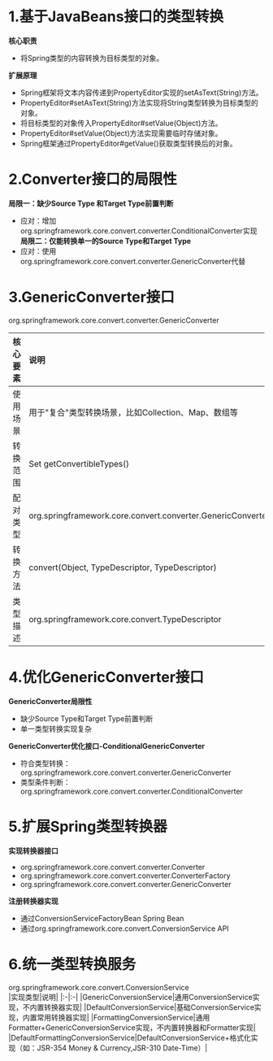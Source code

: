 # 1.基于JavaBeans接口的类型转换
**核心职责**<br/>
+ 将Spring类型的内容转换为目标类型的对象。

**扩展原理**<br/>
+ Spring框架将文本内容传递到PropertyEditor实现的setAsText(String)方法。
+ PropertyEditor#setAsText(String)方法实现将String类型转换为目标类型的对象。
+ 将目标类型的对象传入PropertyEditor#setValue(Object)方法。
+ PropertyEditor#setValue(Object)方法实现需要临时存储对象。
+ Spring框架通过PropertyEditor#getValue()获取类型转换后的对象。

# 2.Converter接口的局限性
**局限一：缺少Source Type 和Target Type前置判断**<br/>
+ 应对：增加org.springframework.core.convert.converter.ConditionalConverter实现
**局限二：仅能转换单一的Source Type和Target Type**<br/>
+ 应对：使用org.springframework.core.convert.converter.GenericConverter代替

# 3.GenericConverter接口
org.springframework.core.convert.converter.GenericConverter

|核心要素|说明|
|:-|:-|
|使用场景|用于"复合"类型转换场景，比如Collection、Map、数组等|
|转换范围|Set<ConvertiblePair> getConvertibleTypes()|
|配对类型|org.springframework.core.convert.converter.GenericConverter.ConvertiblePair|
|转换方法|convert(Object, TypeDescriptor, TypeDescriptor)|
|类型描述|org.springframework.core.convert.TypeDescriptor|

# 4.优化GenericConverter接口
**GenericConverter局限性**<br/>
+ 缺少Source Type和Target Type前置判断
+ 单一类型转换实现复杂

**GenericConverter优化接口-ConditionalGenericConverter**
+ 符合类型转换：org.springframework.core.convert.converter.GenericConverter
+ 类型条件判断：org.springframework.core.convert.converter.ConditionalConverter

# 5.扩展Spring类型转换器
**实现转换器接口**<br/>
+ org.springframework.core.convert.converter.Converter
+ org.springframework.core.convert.converter.ConverterFactory
+ org.springframework.core.convert.converter.GenericConverter

**注册转换器实现**<br/>
+ 通过ConversionServiceFactoryBean Spring Bean
+ 通过org.springframework.core.convert.ConversionService API

# 6.统一类型转换服务
org.springframework.core.convert.ConversionService<br/>
|实现类型|说明|
|:-|:-|
|GenericConversionService|通用ConversionService实现，不内置转换器实现|
|DefaultConversionService|基础ConversionService实现，内置常用转换器实现|
|FormattingConversionService|通用Formatter+GenericConversionService实现，不内置转换器和Formatter实现|
|DefaultFormattingConversionService|DefaultConversionService+格式化实现（如：JSR-354 Money & Currency,JSR-310 Date-Time）|

